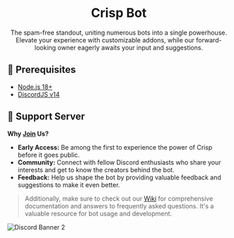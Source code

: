 <h1 align="center"> Crisp Bot </h1>
<p align="center">The spam-free standout, uniting numerous bots into a single powerhouse. Elevate your experience with customizable addons, while our forward-looking owner eagerly awaits your input and suggestions.</p>

## 🚧 Prerequisites

- [Node.js 18+](https://nodejs.org/en)
- [DiscordJS v14](https://www.npmjs.com/package/discord.js)

## 💚 Support Server

**Why [Join](https://discord.gg/F5QSprVnE7) Us?**
- **Early Access:** Be among the first to experience the power of Crisp before it goes public.
- **Community:** Connect with fellow Discord enthusiasts who share your interests and get to know the creators behind the bot.
- **Feedback:** Help us shape the bot by providing valuable feedback and suggestions to make it even better.

> Additionally, make sure to check out our [Wiki](https://github.com/eitnx1/Crisp/wiki) for comprehensive documentation and answers to frequently asked questions. It's a valuable resource for bot usage and development.

<img src="https://discordapp.com/api/guilds/1003385214246072331/widget.png?style=banner2" alt="Discord Banner 2"/>
